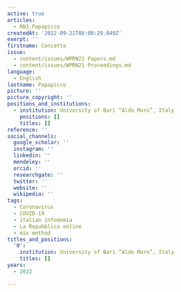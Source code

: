 ```yaml
---
active: true
articles:
  - RN3_Papapicco
createdAt: '2022-09-21T08:08:29.840Z'
exerpt: ''
firstname: Concetta
issue:
  - content/issues/WPRN21 Papers.md
  - content/issues/WPRN21 Proceedings.md
language:
  - English
lastname: Papapicco
picture: ''
picture_copyright: ''
positions_and_institutions:
  - institution: University of Bari “Aldo Moro”, Italy
    positions: []
    titles: []
reference: ''
social_channels:
  google_scholar: ''
  instagram: ''
  linkedin: ''
  mendeley: ''
  orcid: ''
  researchgate: ''
  twitter: ''
  website: ''
  wikipedia: ''
tags:
  - Coronavirus
  - COVID-19
  - italian infodemia
  - La Repubblica online
  - mix method
titles_and_positions:
  '0':
    institution: University of Bari “Aldo Moro”, Italy
    titles: []
years:
  - 2022

---
```


